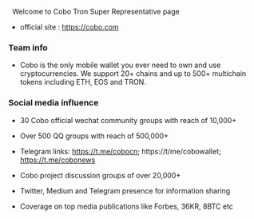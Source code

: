  
Welcome to Cobo Tron Super Representative page

* official site : https://cobo.com

### Team info
*	Cobo is the only mobile wallet you ever need to own and use cryptocurrencies. We support 20+ chains and up to 500+ multichain tokens including ETH, EOS and TRON.


###	Social media influence
-	30 Cobo official wechat community groups with reach of 10,000+

-	Over 500 QQ groups with reach of 500,000+
-	Telegram links: https://t.me/cobocn; https://t/me/cobowallet; https://t.me/cobonews
-	Cobo project discussion groups of over 20,000+
-	Twitter, Medium and Telegram presence for information sharing
-	Coverage on top media publications like Forbes, 36KR, 8BTC etc
